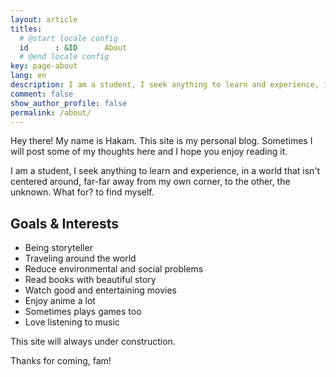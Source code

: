 ```yaml
---
layout: article
titles:
  # @start locale config
  id      : &ID      About
  # @end locale config
key: page-about
lang: en
description: I am a student, I seek anything to learn and experience, in a world that isn't centered around, far-far away from my own corner, to the other, the unknown.
comment: false
show_author_profile: false
permalink: /about/
---
```


Hey there! My name is Hakam. This site is my personal blog. Sometimes I will post some of my thoughts here and I hope you enjoy reading it.

I am a student, I seek anything to learn and experience, in a world that isn't centered around, far-far away from my own corner, to the other, the unknown. What for? to find myself. 

## Goals & Interests
- Being storyteller
- Traveling around the world
- Reduce environmental and social problems
- Read books with beautiful story
- Watch good and entertaining movies
- Enjoy anime a lot
- Sometimes plays games too
- Love listening to music

This site will always under construction.

Thanks for coming, fam!